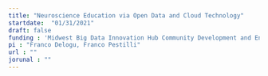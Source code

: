 ```yaml
---
title: "Neuroscience Education via Open Data and Cloud Technology"
startdate:  "01/31/2021"
draft: false
funding : 'Midwest Big Data Innovation Hub Community Development and Engagement Project -- Seed Funding'
pi : "Franco Delogu, Franco Pestilli"
url : ""
jorunal : ""
---
```


